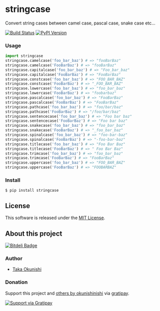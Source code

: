 stringcase
=====

Convert string cases between camel case, pascal case, snake case etc...

[![Build Status][my_travis_badge_url]][my_travis_url]
[![PyPI Version][my_pypi_badge_url]][my_pypi_url]


### Usage


```Python
import stringcase
stringcase.camelcase('foo_bar_baz') # => "fooBarBaz"
stringcase.camelcase('FooBarBaz') # => "fooBarBaz"
stringcase.capitalcase('foo_bar_baz') # => "Foo_bar_baz"
stringcase.capitalcase('FooBarBaz') # => "FooBarBaz"
stringcase.constcase('foo_bar_baz') # => "FOO_BAR_BAZ"
stringcase.constcase('FooBarBaz') # => "_FOO_BAR_BAZ"
stringcase.lowercase('foo_bar_baz') # => "foo_bar_baz"
stringcase.lowercase('FooBarBaz') # => "foobarbaz"
stringcase.pascalcase('foo_bar_baz') # => "FooBarBaz"
stringcase.pascalcase('FooBarBaz') # => "FooBarBaz"
stringcase.pathcase('foo_bar_baz') # => "foo/bar/baz"
stringcase.pathcase('FooBarBaz') # => "/foo/bar/baz"
stringcase.sentencecase('foo_bar_baz') # => "Foo bar baz"
stringcase.sentencecase('FooBarBaz') # => "Foo bar baz"
stringcase.snakecase('foo_bar_baz') # => "foo_bar_baz"
stringcase.snakecase('FooBarBaz') # => "_foo_bar_baz"
stringcase.spinalcase('foo_bar_baz') # => "foo-bar-baz"
stringcase.spinalcase('FooBarBaz') # => "-foo-bar-baz"
stringcase.titlecase('foo_bar_baz') # => "Foo Bar Baz"
stringcase.titlecase('FooBarBaz') # => " Foo Bar Baz"
stringcase.trimcase('foo_bar_baz') # => "foo_bar_baz"
stringcase.trimcase('FooBarBaz') # => "FooBarBaz"
stringcase.uppercase('foo_bar_baz') # => "FOO_BAR_BAZ"
stringcase.uppercase('FooBarBaz') # => "FOOBARBAZ"

```

<a name="01-howto--install"></a>
### Install

```
$ pip install stringcase
```

<a name="10-license"></a>
License
-------
This software is released under the [MIT License][my_license_url].

<a name="11-project"></a>
About this project
--------

[![Bitdeli Badge][my_bitdeli_badge_url]][bitdeli_url]

<a name="11-project--author"></a>
### Author

+ [Taka Okunishi](http://okunishitaka.com)

<a name="11-project--donation"></a>
### Donation

Support this project and [others by okunishinishi][my_gratipay_url] via [gratipay][my_gratipay_url].

[<img src="https://cdn.rawgit.com/gratipay/gratipay-badge/2.3.0/dist/gratipay.svg" alt="Support via Gratipay"/>][my_gratipay_url]


<!-- Links start -->

[bitdeli_url]: https://bitdeli.com/free
[my_pypi_url]: https://pypi.python.org/pypi/stringcase
[my_pypi_badge_url]: https://img.shields.io/pypi/v/stringcase.svg
[my_bitdeli_badge_url]: https://d2weczhvl823v0.cloudfront.net/okunishinishi/python-stringcase/trend.png
[my_repo_url]: https://github.com/okunishinishi/python-stringcase
[my_travis_url]: http://travis-ci.org/okunishinishi/python-stringcase
[my_travis_badge_url]: http://img.shields.io/travis/okunishinishi/python-stringcase.svg?style=flat
[my_license_url]: https://github.com/okunishinishi/python-stringcase/blob/master/LICENSE
[my_gratipay_url]: https://gratipay.com/okunishinishi/
[my_gratipay_budge_url]: http://img.shields.io/gratipay/okunishinishi.svg?style=flat
[my_tag_url]: http://github.com/okunishinishi/python-stringcase/releases/tag/
[my_tag_badge_url]: http://img.shields.io/github/tag/okunishinishi/python-stringcase.svg?style=flat

<!-- Links end-->

